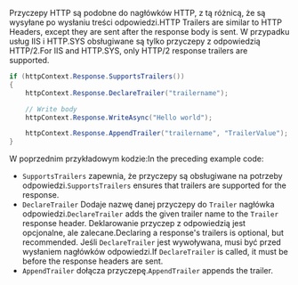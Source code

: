 <span data-ttu-id="cdd51-101">Przyczepy HTTP są podobne do nagłówków HTTP, z tą różnicą, że są wysyłane po wysłaniu treści odpowiedzi.</span><span class="sxs-lookup"><span data-stu-id="cdd51-101">HTTP Trailers are similar to HTTP Headers, except they are sent after the response body is sent.</span></span> <span data-ttu-id="cdd51-102">W przypadku usług IIS i HTTP.SYS obsługiwane są tylko przyczepy z odpowiedzią HTTP/2.</span><span class="sxs-lookup"><span data-stu-id="cdd51-102">For IIS and HTTP.SYS, only HTTP/2 response trailers are supported.</span></span>

```csharp
if (httpContext.Response.SupportsTrailers())
{
    httpContext.Response.DeclareTrailer("trailername"); 

    // Write body
    httpContext.Response.WriteAsync("Hello world");

    httpContext.Response.AppendTrailer("trailername", "TrailerValue");
}
```

<span data-ttu-id="cdd51-103">W poprzednim przykładowym kodzie:</span><span class="sxs-lookup"><span data-stu-id="cdd51-103">In the preceding example code:</span></span>

* <span data-ttu-id="cdd51-104">`SupportsTrailers` zapewnia, że przyczepy są obsługiwane na potrzeby odpowiedzi.</span><span class="sxs-lookup"><span data-stu-id="cdd51-104">`SupportsTrailers` ensures that trailers are supported for the response.</span></span>
* <span data-ttu-id="cdd51-105">`DeclareTrailer` Dodaje nazwę danej przyczepy do `Trailer` nagłówka odpowiedzi.</span><span class="sxs-lookup"><span data-stu-id="cdd51-105">`DeclareTrailer` adds the given trailer name to the `Trailer` response header.</span></span> <span data-ttu-id="cdd51-106">Deklarowanie przyczep z odpowiedzią jest opcjonalne, ale zalecane.</span><span class="sxs-lookup"><span data-stu-id="cdd51-106">Declaring a response's trailers is optional, but recommended.</span></span> <span data-ttu-id="cdd51-107">Jeśli `DeclareTrailer` jest wywoływana, musi być przed wysłaniem nagłówków odpowiedzi.</span><span class="sxs-lookup"><span data-stu-id="cdd51-107">If `DeclareTrailer` is called, it must be before the response headers are sent.</span></span>
* <span data-ttu-id="cdd51-108">`AppendTrailer` dołącza przyczepę.</span><span class="sxs-lookup"><span data-stu-id="cdd51-108">`AppendTrailer` appends the trailer.</span></span>
